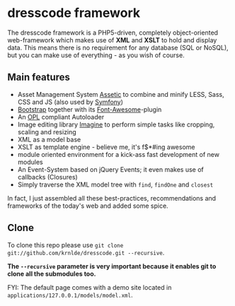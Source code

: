 dresscode framework
===================

The dresscode framework is a PHP5-driven, completely object-oriented web-framework which makes use of **XML** and **XSLT** to hold and display data. This means there is no requirement for any database (SQL or NoSQL), but you can make use of everything - as you wish of course.

Main features
-------------

* Asset Management System [Assetic](https://github.com/kriswallsmith/assetic) to combine and minify LESS, Sass, CSS and JS (also used by [Symfony](https://github.com/symfony/symfony))
* [Bootstrap](https://github.com/twitter/bootstrap) together with its [Font-Awesome](https://github.com/FortAwesome/Font-Awesome)-plugin
* An [OPL](https://github.com/OPL/opl3-autoloader) compliant Autoloader
* Image editing library [Imagine](https://github.com/avalanche123/Imagine) to perform simple tasks like cropping, scaling and resizing
* XML as a model base
* XSLT as template engine - believe me, it's f$*#ing awesome
* module oriented environment for a kick-ass fast development of new modules
* An Event-System based on jQuery Events; it even makes use of callbacks (Closures)
* Simply traverse the XML model tree with `find`, `findOne` and `closest`

In fact, I just assembled all these best-practices, recommendations and frameworks of the today's web and added some spice.

Clone
-----

To clone this repo please use `git clone git://github.com/krnlde/dresscode.git --recursive`.

**The `--recursive` parameter is very important because it enables git to clone all the submodules too.**

FYI: The default page comes with a demo site located in `applications/127.0.0.1/models/model.xml`.